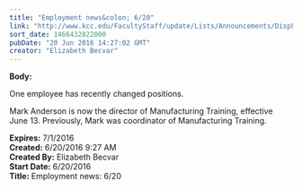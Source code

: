 ```yaml
---
title: "​Employment news&colon; 6/20"
link: "http://www.kcc.edu/FacultyStaff/update/Lists/Announcements/DispForm.aspx?ID=2236"
sort_date: 1466432822000
pubDate: "20 Jun 2016 14:27:02 GMT"
creator: "Elizabeth Becvar"
---
```


<div><b>Body:</b> <div class="ExternalClassABCA14F162584C1DB7686F17FB8F0DDF"><p>​One employee has recently changed positions.</p>
<p>Mark Anderson is now the director of Manufacturing Training, effective June 13. Previously, Mark was coordinator of Manufacturing Training.</p></div></div>
<div><b>Expires:</b> 7/1/2016</div>
<div><b>Created:</b> 6/20/2016 9:27 AM</div>
<div><b>Created By:</b> Elizabeth Becvar</div>
<div><b>Start Date:</b> 6/20/2016</div>
<div><b>Title:</b> ​Employment news: 6/20</div>
